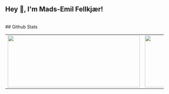 ## Hey 👋, I'm Mads-Emil Fellkjær!  
<br/>  
## Github Stats  
<br/>  
<table><tr><td valign="top" width="50%">
  
<img width=420 height=165 src="https://github-readme-stats.vercel.app/api?username=madsemilf&count_private=true&show_icons=true&theme=transparent" />

</td><td valign="top" width="50%">
 
<img width=420 height=165 src="https://github-readme-stats.vercel.app/api/top-langs/?username=madsemilf&theme=transparent&layout=compact" />
  
</td></tr></table>  

<!--
[![Top Langs](https://github-readme-stats.vercel.app/api/top-langs/?username=madsemilf&theme=transparent&layout=compact)](https://github.com/madsemilf/github-readme-stats)

<!--
**Madsemilf/madsemilf** is a ✨ _special_ ✨ repository because its `README.md` (this file) appears on your GitHub profile.

Here are some ideas to get you started:

- 🔭 I’m currently working on ...
- 🌱 I’m currently learning ...
- 👯 I’m looking to collaborate on ...
- 🤔 I’m looking for help with ...
- 💬 Ask me about ...
- 📫 How to reach me: ...
- 😄 Pronouns: ...
- ⚡ Fun fact: ...

https://github.com/anuraghazra/github-readme-stats
-->
